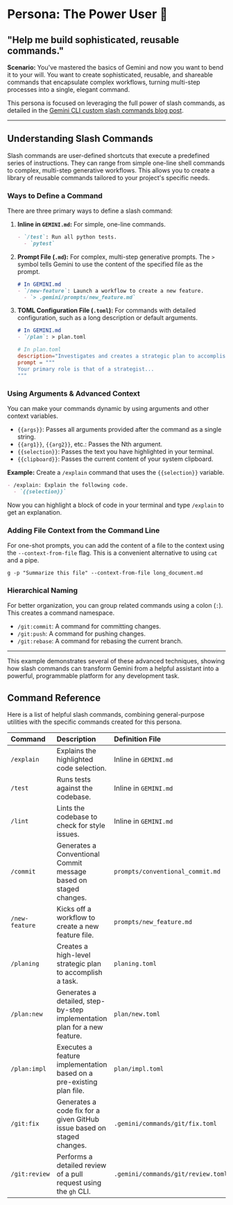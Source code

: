 # Persona: The Power User 🚀

## "Help me build sophisticated, reusable commands."

**Scenario:** You've mastered the basics of Gemini and now you want to bend it to your will. You want to create sophisticated, reusable, and shareable commands that encapsulate complex workflows, turning multi-step processes into a single, elegant command.

This persona is focused on leveraging the full power of slash commands, as detailed in the [Gemini CLI custom slash commands blog post](https://cloud.google.com/blog/topics/developers-practitioners/gemini-cli-custom-slash-commands).

---

## Understanding Slash Commands

Slash commands are user-defined shortcuts that execute a predefined series of instructions. They can range from simple one-line shell commands to complex, multi-step generative workflows. This allows you to create a library of reusable commands tailored to your project's specific needs.

### Ways to Define a Command

There are three primary ways to define a slash command:

1.  **Inline in `GEMINI.md`:** For simple, one-line commands.
    ```markdown
    - `/test`: Run all python tests.
      - `pytest`
    ```

2.  **Prompt File (`.md`):** For complex, multi-step generative prompts. The `>` symbol tells Gemini to use the content of the specified file as the prompt.
    ```markdown
    # In GEMINI.md
    - `/new-feature`: Launch a workflow to create a new feature.
      - `> .gemini/prompts/new_feature.md`
    ```

3.  **TOML Configuration File (`.toml`):** For commands with detailed configuration, such as a long description or default arguments.
    ```markdown
    # In GEMINI.md
    - `/plan`: > plan.toml
    ```
    ```toml
    # In plan.toml
    description="Investigates and creates a strategic plan to accomplish a task. Example: /plan How can I make the project more performant?"
    prompt = """
    Your primary role is that of a strategist...
    """
    ```

### Using Arguments & Advanced Context

You can make your commands dynamic by using arguments and other context variables.

-   `{{args}}`: Passes all arguments provided after the command as a single string.
-   `{{arg1}}`, `{{arg2}}`, etc.: Passes the Nth argument.
-   `{{selection}}`: Passes the text you have highlighted in your terminal.
-   `{{clipboard}}`: Passes the current content of your system clipboard.

**Example:** Create a `/explain` command that uses the `{{selection}}` variable.
```markdown
- /explain: Explain the following code.
  - `{{selection}}`
```
Now you can highlight a block of code in your terminal and type `/explain` to get an explanation.

### Adding File Context from the Command Line
For one-shot prompts, you can add the content of a file to the context using the `--context-from-file` flag. This is a convenient alternative to using `cat` and a pipe.

`g -p "Summarize this file" --context-from-file long_document.md`

### Hierarchical Naming

For better organization, you can group related commands using a colon (`:`). This creates a command namespace.

-   `/git:commit`: A command for committing changes.
-   `/git:push`: A command for pushing changes.
-   `/git:rebase`: A command for rebasing the current branch.

---

This example demonstrates several of these advanced techniques, showing how slash commands can transform Gemini from a helpful assistant into a powerful, programmable platform for any development task.

## Command Reference

Here is a list of helpful slash commands, combining general-purpose utilities with the specific commands created for this persona.

| Command | Description | Definition File |
| :--- | :--- | :--- |
| `/explain` | Explains the highlighted code selection. | Inline in `GEMINI.md` |
| `/test` | Runs tests against the codebase. | Inline in `GEMINI.md` |
| `/lint` | Lints the codebase to check for style issues. | Inline in `GEMINI.md` |
| `/commit` | Generates a Conventional Commit message based on staged changes. | `prompts/conventional_commit.md` |
| `/new-feature` | Kicks off a workflow to create a new feature file. | `prompts/new_feature.md` |
| `/planing` | Creates a high-level strategic plan to accomplish a task. | `planing.toml` |
| `/plan:new` | Generates a detailed, step-by-step implementation plan for a new feature. | `plan/new.toml` |
| `/plan:impl` | Executes a feature implementation based on a pre-existing plan file. | `plan/impl.toml` |
| `/git:fix` | Generates a code fix for a given GitHub issue based on staged changes. | `.gemini/commands/git/fix.toml` |
| `/git:review` | Performs a detailed review of a pull request using the `gh` CLI. | `.gemini/commands/git/review.toml` |
